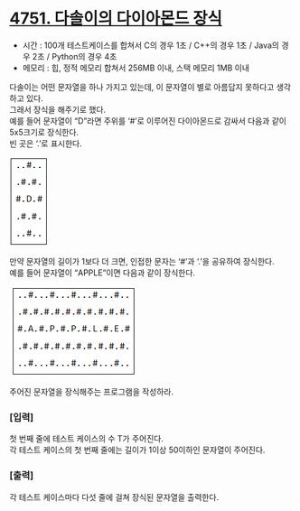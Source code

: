 # [4751. 다솔이의 다이아몬드 장식](https://swexpertacademy.com/main/code/problem/problemDetail.do?problemLevel=3&contestProbId=AWSNw5jKzwMDFAUr&categoryId=AWSNw5jKzwMDFAUr&categoryType=CODE&problemTitle=&orderBy=PASS_RATE&selectCodeLang=PYTHON&select-1=3&pageSize=10&pageIndex=3&&&&&&&&&&)

- 시간 : 100개 테스트케이스를 합쳐서 C의 경우 1초 / C++의 경우 1초 / Java의 경우 2초 / Python의 경우 4초
- 메모리 : 힙, 정적 메모리 합쳐서 256MB 이내, 스택 메모리 1MB 이내


다솔이는 어떤 문자열을 하나 가지고 있는데, 이 문자열이 별로 아름답지 못하다고 생각하고 있다.
<br>
그래서 장식을 해주기로 했다.
<br>
예를 들어 문자열이 “D”라면 주위를 ‘#’로 이루어진 다이아몬드로 감싸서 다음과 같이 5x5크기로 장식한다.
<br>
빈 곳은 ‘.’로 표시한다.

![picture1](../../assets/SWEA_4751_01.png)

만약 문자열의 길이가 1보다 더 크면, 인접한 문자는 ‘#’과 ‘.’을 공유하여 장식한다.
<br>
예를 들어 문자열이 “APPLE”이면 다음과 같이 장식한다.

![picture2](../../assets/SWEA_4751_02.png)

주어진 문자열을 장식해주는 프로그램을 작성하라.

### [입력]

첫 번째 줄에 테스트 케이스의 수 T가 주어진다.
<br>
각 테스트 케이스의 첫 번째 줄에는 길이가 1이상 50이하인 문자열이 주어진다.

### [출력]

각 테스트 케이스마다 다섯 줄에 걸쳐 장식된 문자열을 출력한다.